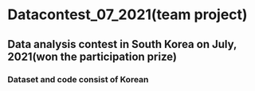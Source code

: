 # Datacontest_07_2021(team project)
## Data analysis contest in South Korea on July, 2021(won the participation prize)
### Dataset and code consist of Korean
